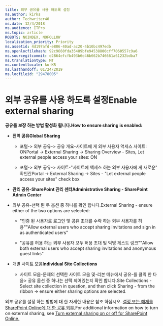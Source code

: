 ```yaml
---
title: 외부 공유를 사용 하도록 설정
ms.author: kirks
author: Techwriter40
ms.date: 12/4/2018
ms.audience: ITPro
ms.topic: article
ROBOTS: NOINDEX, NOFOLLOW
localization_priority: Priority
ms.assetid: 4d197afd-e806-40ad-ac20-4b10bc497edb
ms.openlocfilehash: 92c9660fda35489bfe94538800cff7060557c9a6
ms.sourcegitcommit: e2864efcfb493b6e46b662b746661a61232bdba7
ms.translationtype: MT
ms.contentlocale: ko-KR
ms.lasthandoff: 01/24/2019
ms.locfileid: "29478005"
---
```

# <a name="enable-external-sharing"></a><span data-ttu-id="2af22-102">외부 공유를 사용 하도록 설정</span><span class="sxs-lookup"><span data-stu-id="2af22-102">Enable external sharing</span></span>

 <span data-ttu-id="2af22-103">**공유를 보장 하는 방법 활성화 됩니다.**</span><span class="sxs-lookup"><span data-stu-id="2af22-103">**How to ensure sharing is enabled:**</span></span>
  
- <span data-ttu-id="2af22-104">**전역 공유**</span><span class="sxs-lookup"><span data-stu-id="2af22-104">**Global Sharing**</span></span>
    
  - <span data-ttu-id="2af22-105">포털-\> 외부 공유-\> 공유 개요-사이트에 게 외부 사용자 액세스 사이트: ON</span><span class="sxs-lookup"><span data-stu-id="2af22-105">Portal -\> External Sharing -\> Sharing Overview - Sites, Let external people access your sites: ON</span></span>
    
  - <span data-ttu-id="2af22-106">포털-\> 외부 공유-\> 사이트-"사이트에 액세스 하는 외부 사용자에 게 새로운" 확인란</span><span class="sxs-lookup"><span data-stu-id="2af22-106">Portal -\> External Sharing -\> Sites - "Let external people access your sites" check box</span></span>
    
- <span data-ttu-id="2af22-107">**관리 공유-SharePoint 관리 센터**</span><span class="sxs-lookup"><span data-stu-id="2af22-107">**Administrative Sharing - SharePoint Admin Center**</span></span>
    
- <span data-ttu-id="2af22-108">외부 공유-선택 된 두 옵션 중 하나를 확인 합니다.</span><span class="sxs-lookup"><span data-stu-id="2af22-108">External Sharing - ensure either of the two options are selected:</span></span>
    
  - <span data-ttu-id="2af22-109">"인증 된 사용자로 로그인 및 공유 초대를 수락 하는 외부 사용자를 허용"</span><span class="sxs-lookup"><span data-stu-id="2af22-109">"Allow external users who accept sharing invitations and sign in as authenticated users"</span></span>
    
  - <span data-ttu-id="2af22-110">"공유를 허용 하는 외부 사용자 모두 허용 초대 및 익명 게스트 링크"</span><span class="sxs-lookup"><span data-stu-id="2af22-110">"Allow both external users who accept sharing invitations and anonymous guest links"</span></span>
    
- <span data-ttu-id="2af22-111">개별 사이트 모음</span><span class="sxs-lookup"><span data-stu-id="2af22-111">**Individual Site Collections**</span></span>
    
  - <span data-ttu-id="2af22-112">사이트 모음-문제의 선택한 사이트 모음 및-리본 메뉴에서 공유-를 클릭 한 다음\> 공유 옵션 중 하나는 선택 되어있는지 확인 합니다.</span><span class="sxs-lookup"><span data-stu-id="2af22-112">Site Collections - Select site collection in question, and then click Sharing - from the ribbon -\> ensure either sharing options are selected.</span></span>
    
<span data-ttu-id="2af22-113">외부 공유를 설정 하는 방법에 대 한 자세한 내용은 참조 하십시오. [설정 또는 해제를 SharePoint Online에 대 한 공유 외부.](https://go.microsoft.com/fwlink/?linkid=2047681&amp;clcid=0x409)</span><span class="sxs-lookup"><span data-stu-id="2af22-113">For additional information on how to turn on external sharing, see [Turn external sharing on or off for SharePoint Online.](https://go.microsoft.com/fwlink/?linkid=2047681&amp;clcid=0x409)</span></span>
  

